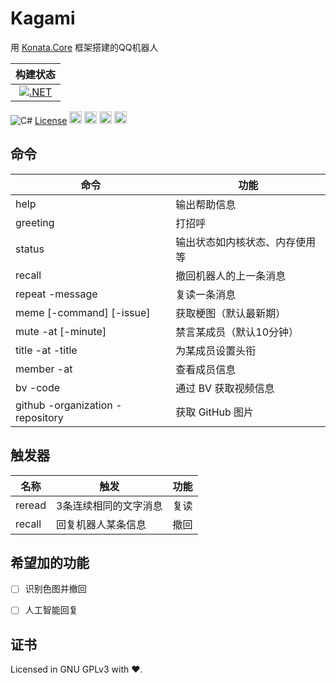 # Kagami

用 [Konata.Core](https://github.com/KonataDev/Konata.Core) 框架搭建的QQ机器人

|构建状态|
|:-:|
|[![.NET](https://github.com/Poker-sang/Kagami/actions/workflows/dotnet.yml/badge.svg)](https://github.com/Poker-sang/Kagami/actions/workflows/dotnet.yml)|

![C#](https://img.shields.io/badge/C%23-latest-green)
[License](https://img.shields.io/static/v1?label=LICENSE&message=GNU%20GPLv3&color=lightrey)
<img width="20" src="https://github.com/KonataDev/Konata.Core/raw/main/Resources/konata_icon_512_round64.png">
<img width="20" src="https://user-images.githubusercontent.com/17957399/157422004-2a367049-3243-4206-90f4-ecb3f033c5ab.png">
<img width="20" src="https://user-images.githubusercontent.com/17957399/155513020-dd912c37-a86f-4d67-b707-566418cbc152.png">
<img width="20" src="https://user-images.githubusercontent.com/17957399/157422071-0faf24e0-46c6-4617-8dc0-ba6eab193237.png">

## 命令

| 命令 | 功能 |
| - | - |
| help | 输出帮助信息 |
| greeting | 打招呼 |
| status | 输出状态如内核状态、内存使用等 |
| recall | 撤回机器人的上一条消息 |
| repeat -message | 复读一条消息 |
| meme [-command] [-issue] | 获取梗图（默认最新期） |
| mute -at [-minute] | 禁言某成员（默认10分钟） |
| title -at -title | 为某成员设置头衔 |
| member -at | 查看成员信息 |
| bv -code | 通过 BV 获取视频信息 |
| github -organization -repository | 获取 GitHub 图片 |

## 触发器

| 名称 | 触发 | 功能 |
| - | - | - |
| reread | 3条连续相同的文字消息 | 复读 |
| recall | 回复机器人某条信息 | 撤回 |

## 希望加的功能

- [ ] 识别色图并撤回

- [ ] 人工智能回复

## 证书

Licensed in GNU GPLv3 with ❤.
